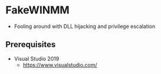 # FakeWINMM

- Fooling around with DLL hijacking and privilege escalation 

## Prerequisites

- Visual Studio 2019
  - https://www.visualstudio.com/